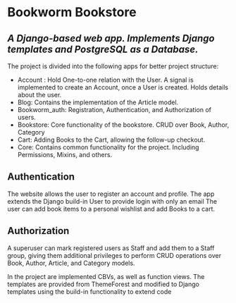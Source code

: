 # Bookworm Bookstore
## _A Django-based web app. Implements Django templates and PostgreSQL as a Database._

The project is divided into the following apps for better project structure:

- Account : Hold One-to-one relation with the User. A signal is implemented to create an Account, once a User is created. Holds details about the user.  
- Blog: Contains the implementation of the Article model.
- Bookworm_auth: Registration, Authentication, and Authorization of users.
- Bookstore: Core functionality of the bookstore. CRUD over Book, Author, Category
- Cart: Adding Books to the Cart, allowing the follow-up checkout.
- Core: Contains common functionality for the project. Including Permissions, Mixins, and others.

## Authentication
The website allows the user to register an account and profile. The app extends the Django build-in User to provide login with only an email
The user can  add book items to a personal wishlist and add Books to a cart.

## Authorization
A superuser can mark registered users as Staff and add them to a Staff group, giving them additional privileges to perform CRUD operations over Book, Author, Article, and Category models.

In the project are implemented CBVs, as well as function views. The templates are provided from ThemeForest and modified to Django templates using the build-in functionality to extend code 
